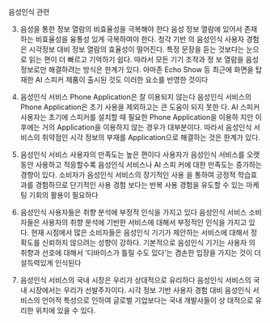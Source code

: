 음성인식 관련



3. 음성을 통한 정보 열람의 비효율성을 극복해야 한다
음성 정보 열람에 있어서 존재하는 비효율성을 융통성 있게 극복하여야 한다. 청각 기반
의 음성인식 사용자 경험은 시각정보 대비 정보 열람의 효율성이 떨어진다. 특정 문장을
듣는 것보다는 눈으로 읽는 편이 더 빠르고 기억하기 쉽다. 따라서 모든 기기 조작과 정
보 열람을 음성정보로만 해결하려는 방식은 한계가 있다. 아마존 Echo Show 등 최근에
화면을 탑재한 AI 스피커 제품이 출시된 것도 이러한 요소를 반영한 것이다



6. 음성인식 서비스 Phone Application은 잘 이용되지 않는다
음성인식 서비스의 Phone Application은 초기 사용을 제외하고는 큰 도움이 되지 못한
다. AI 스피커 사용자는 초기에 스피커를 설치할 때 필요한 Phone Application을 이용하
지만 이후에는 거의 Application을 이용하지 않는 경우가 대부분이다. 따라서 음성인식
서비스의 취약점인 시각 정보의 부재를 Application으로 해결하는 것은 한계가 있다.


7. 음성인식 서비스 사용자의 만족도는 높은 편이다
사용자가 음성인식 서비스를 오랫동안 사용하고 적응할수록 음성인식 서비스나 AI 스피
커에 대한 만족도는 증가하는 경향이 있다. 소비자가 음성인식 서비스의 장기적인 사용
을 통하여 긍정적 학습효과를 경험하므로 단기적인 사용 경험 보다는 반복 사용 경험을
유도할 수 있는 마케팅 기회의 활용이 필요하다


9. 음성인식 사용자들은 취향 분석에 부정적 인식을 가지고 있다
음성인식 서비스 소비자들은 사용자의 취향 분석에 기반한 서비스에 대해서 부정적인 인식을 가지고 있다. 현재 시점에서 많은 소비자들은 음성인식 기기가 제안하는 서비스에
대해서 정확도를 신뢰하지 않으려는 성향이 강하다. 기본적으로 음성인식 기기는 사용자
의 취향과 선호에 대해서 ‘디바이스가 틀릴 수도 있다’는 겸손한 입장을 가지는 것이 더
설득력있게 인식된다

12. 음성인식 서비스의 국내 시장은 우리가 상대적으로 유리하다
음성인식 서비스의 국내 시장에서는 우리가 선발주자이다. 시각 정보 기반 사용자 경험
대비 음성인식 서비스의 언어적 특성으로 인하여 글로벌 기업보다는 국내 개발사들이 상
대적으로 유리한 위치에 있을 수 있다.